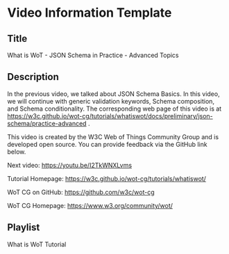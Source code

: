# Video Information Template

## Title

What is WoT - JSON Schema in Practice - Advanced Topics

## Description

In the previous video, we talked about JSON Schema Basics. In this video, we will continue with generic validation keywords, Schema composition, and Schema conditionality.
The corresponding web page of this video is at https://w3c.github.io/wot-cg/tutorials/whatiswot/docs/preliminary/json-schema/practice-advanced .

This video is created by the W3C Web of Things Community Group and is developed open source. You can provide feedback via the GitHub link below.

Next video: https://youtu.be/I2TkWNXLvms

Tutorial Homepage: https://w3c.github.io/wot-cg/tutorials/whatiswot/

WoT CG on GitHub: https://github.com/w3c/wot-cg 

WoT CG Homepage: https://www.w3.org/community/wot/

## Playlist

What is WoT Tutorial